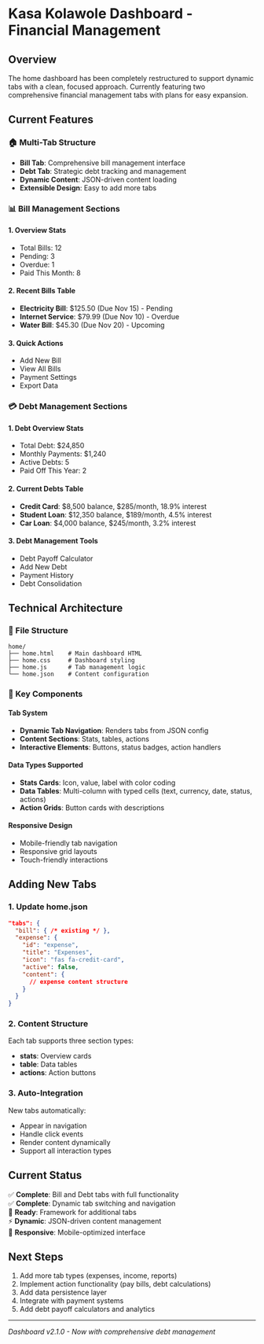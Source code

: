 # Kasa Kolawole Dashboard - Financial Management

## Overview

The home dashboard has been completely restructured to support dynamic tabs with a clean, focused approach. Currently featuring two comprehensive financial management tabs with plans for easy expansion.

## Current Features

### 🏠 Multi-Tab Structure

- **Bill Tab**: Comprehensive bill management interface
- **Debt Tab**: Strategic debt tracking and management
- **Dynamic Content**: JSON-driven content loading
- **Extensible Design**: Easy to add more tabs

### 📊 Bill Management Sections

#### 1. Overview Stats
- Total Bills: 12
- Pending: 3  
- Overdue: 1
- Paid This Month: 8

#### 2. Recent Bills Table
- **Electricity Bill**: $125.50 (Due Nov 15) - Pending
- **Internet Service**: $79.99 (Due Nov 10) - Overdue  
- **Water Bill**: $45.30 (Due Nov 20) - Upcoming

#### 3. Quick Actions
- Add New Bill
- View All Bills  
- Payment Settings
- Export Data

### 💳 Debt Management Sections

#### 1. Debt Overview Stats
- Total Debt: $24,850
- Monthly Payments: $1,240
- Active Debts: 5
- Paid Off This Year: 2

#### 2. Current Debts Table
- **Credit Card**: $8,500 balance, $285/month, 18.9% interest
- **Student Loan**: $12,350 balance, $189/month, 4.5% interest
- **Car Loan**: $4,000 balance, $245/month, 3.2% interest

#### 3. Debt Management Tools
- Debt Payoff Calculator
- Add New Debt
- Payment History
- Debt Consolidation

## Technical Architecture

### 📁 File Structure
```
home/
├── home.html    # Main dashboard HTML
├── home.css     # Dashboard styling
├── home.js      # Tab management logic
└── home.json    # Content configuration
```

### 🔧 Key Components

#### Tab System
- **Dynamic Tab Navigation**: Renders tabs from JSON config
- **Content Sections**: Stats, tables, actions
- **Interactive Elements**: Buttons, status badges, action handlers

#### Data Types Supported
- **Stats Cards**: Icon, value, label with color coding
- **Data Tables**: Multi-column with typed cells (text, currency, date, status, actions)
- **Action Grids**: Button cards with descriptions

#### Responsive Design
- Mobile-friendly tab navigation
- Responsive grid layouts
- Touch-friendly interactions

## Adding New Tabs

### 1. Update home.json
```json
"tabs": {
  "bill": { /* existing */ },
  "expense": {
    "id": "expense",
    "title": "Expenses", 
    "icon": "fas fa-credit-card",
    "active": false,
    "content": {
      // expense content structure
    }
  }
}
```

### 2. Content Structure
Each tab supports three section types:
- **stats**: Overview cards
- **table**: Data tables  
- **actions**: Action buttons

### 3. Auto-Integration
New tabs automatically:
- Appear in navigation
- Handle click events
- Render content dynamically
- Support all interaction types

## Current Status
✅ **Complete**: Bill and Debt tabs with full functionality  
✅ **Complete**: Dynamic tab switching and navigation  
🔄 **Ready**: Framework for additional tabs  
⚡ **Dynamic**: JSON-driven content management  
📱 **Responsive**: Mobile-optimized interface

## Next Steps
1. Add more tab types (expenses, income, reports)
2. Implement action functionality (pay bills, debt calculations)
3. Add data persistence layer
4. Integrate with payment systems
5. Add debt payoff calculators and analytics

---
*Dashboard v2.1.0 - Now with comprehensive debt management*